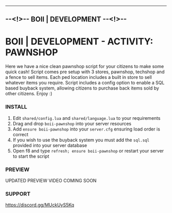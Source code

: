 ----------------------------------
--<!>-- BOII | DEVELOPMENT --<!>--
----------------------------------

# BOII | DEVELOPMENT - ACTIVITY: PAWNSHOP 

Here we have a nice clean pawnshop script for your citizens to make some quick cash!
Script comes pre setup with 3 stores, pawnshop, techshop and a fence to sell items.
Each ped location includes a built in store to sell whatever items you require.
Script includes a config option to enable a SQL based buyback system, allowing citizens to purchase back items sold by other citizens.
Enjoy :)

### INSTALL

1) Edit `shared/config.lua` and `shared/language.lua` to your requirements
2) Drag and drop `boii-pawnshop` into your server resources
3) Add `ensure boii-pawnshop` into your `server.cfg` ensuring load order is correct
4) If you wish to use the buyback system you must add the `sql.sql` provided into your server database
5) Open f8 and type `refresh; ensure boii-pawnshop` or restart your server to start the script

### PREVIEW
UPDATED PREVIEW VIDEO COMING SOON   

### SUPPORT
https://discord.gg/MUckUyS5Kq